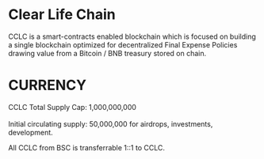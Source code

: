 # Clear Life Chain

CCLC is a smart-contracts enabled blockchain which is focused on building a single blockchain optimized for decentralized Final Expense Policies drawing value from a Bitcoin / BNB treasury stored on chain.

# CURRENCY 
CCLC
Total Supply Cap: 1,000,000,000 <br></br>
Initial circulating supply: 50,000,000 for airdrops, investments, development.

All CCLC from BSC is transferrable 1::1 to CCLC.

